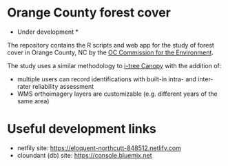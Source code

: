 # Orange County forest cover

* Under development * 

The repository contains the R scripts and web app for the study of forest cover in Orange County, NC by the [OC Commission for the Environment](http://www.co.orange.nc.us/803/Commission-for-the-Environment).

The study uses a similar methodology to [i-tree Canopy](https://canopy.itreetools.org/) with the addition of:

* multiple users can record identifications with built-in intra- and inter- rater reliability assessment
* WMS orthoimagery layers are customizable (e.g. different years of the same area)

# Useful development links

* netfily site: https://eloquent-northcutt-848512.netlify.com
* cloundant (db) site: https://console.bluemix.net